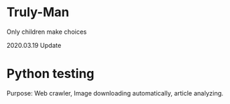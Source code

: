 # Truly-Man
Only children make choices

2020.03.19 Update
# Python testing
Purpose: Web crawler, Image downloading automatically, article analyzing.
